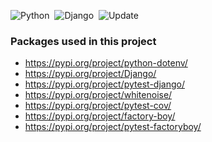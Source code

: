 ![Python](https://img.shields.io/badge/Python-v3.10-important)&nbsp;
![Django](https://img.shields.io/badge/Django-v4.1-important)&nbsp;
![Update](https://img.shields.io/badge/Last%20Update-January%2018,%202023-brightgreen)&nbsp;

### Packages used in this project

* https://pypi.org/project/python-dotenv/
* https://pypi.org/project/Django/
* https://pypi.org/project/pytest-django/
* https://pypi.org/project/whitenoise/
* https://pypi.org/project/pytest-cov/
* https://pypi.org/project/factory-boy/
* https://pypi.org/project/pytest-factoryboy/
